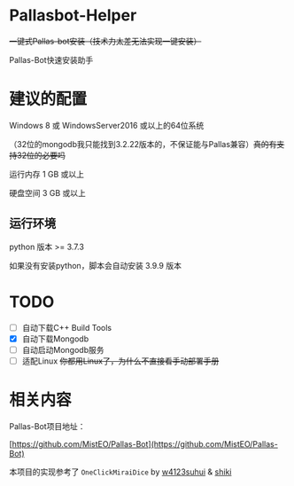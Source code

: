 # Pallasbot-Helper
~~一键式Pallas-bot安装（技术力太差无法实现一键安装）~~

Pallas-Bot快速安装助手

# 建议的配置
Windows 8 或 WindowsServer2016 或以上的64位系统

（32位的mongodb我只能找到3.2.22版本的，不保证能与Pallas兼容）~~真的有支持32位的必要吗~~

运行内存 1 GB 或以上

硬盘空间 3 GB 或以上

## 运行环境
python 版本 >= 3.7.3

如果没有安装python，脚本会自动安装 3.9.9 版本

# TODO
- [ ] 自动下载C++ Build Tools
- [x] 自动下载Mongodb
- [ ] 自动启动Mongodb服务
- [ ] 适配Linux ~~你都用Linux了，为什么不直接看手动部署手册~~ 

# 相关内容
Pallas-Bot项目地址：

[https://github.com/MistEO/Pallas-Bot](https://github.com/MistEO/Pallas-Bot)

本项目的实现参考了 `OneClickMiraiDice` by [w4123suhui](https://github.com/w4123) & [shiki](https://github.com/mystringEmpty)